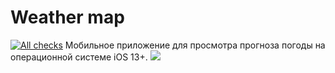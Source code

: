 # Weather map
[![All checks](https://github.com/Tikhobaev/ProjectPI/actions/workflows/config_swift.yaml/badge.svg)](https://github.com/Tikhobaev/ProjectPI/actions/workflows/config_swift.yaml)
Mобильное приложение для просмотра прогноза погоды на операционной системе iOS 13+.
![](demo.gif)